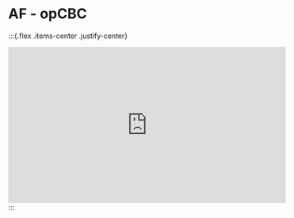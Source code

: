 # AF - opCBC

:::{.flex .items-center .justify-center}
<iframe width="560" height="315" src="https://www.youtube.com/embed/hXdMsPSaRHU" title="YouTube video player" frameborder="0" allow="accelerometer; autoplay; clipboard-write; encrypted-media; gyroscope; picture-in-picture" allowfullscreen></iframe>
:::
